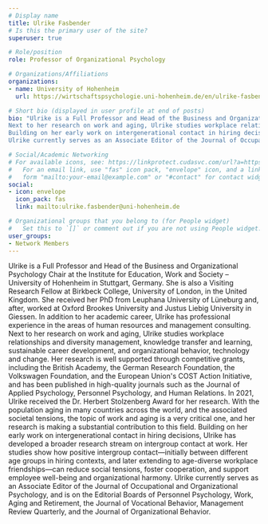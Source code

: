 ```yaml
---
# Display name
title: Ulrike Fasbender
# Is this the primary user of the site?
superuser: true

# Role/position
role: Professor of Organizational Psychology

# Organizations/Affiliations
organizations:
- name: University of Hohenheim
  url: https://wirtschaftspsychologie.uni-hohenheim.de/en/ulrike-fasbender

# Short bio (displayed in user profile at end of posts)
bio: "Ulrike is a Full Professor and Head of the Business and Organizational Psychology Chair at the Institute for Education, Work and Society – University of Hohenheim in Stuttgart, Germany. She is also a Visiting Research Fellow at Birkbeck College, University of London, in the United Kingdom. She received her PhD from Leuphana University of Lüneburg and, after, worked at Oxford Brookes University and Justus Liebig University in Giessen. In addition to her academic career, Ulrike has professional experience in the areas of human resources and management consulting.
Next to her research on work and aging, Ulrike studies workplace relationships and diversity management, knowledge transfer and learning, sustainable career development, and organizational behavior, technology and change. Her research is well supported through competitive grants, including the British Academy, the German Research Foundation, the Volkswagen Foundation, and the European Union's COST Action Initiative, and has been published in high-quality journals such as the Journal of Applied Psychology, Personnel Psychology, and Human Relations. In 2021, Ulrike received the Dr. Herbert Stolzenberg Award for her research. With the population aging in many countries across the world, and the associated societal tensions, the topic of work and aging is a very critical one, and her research is making a substantial contribution to this field.
Building on her early work on intergenerational contact in hiring decisions, Ulrike has developed a broader research stream on intergroup contact at work. Her studies show how positive intergroup contact—initially between different age groups in hiring contexts, and later extending to age-diverse workplace friendships—can reduce social tensions, foster cooperation, and support employee well-being and organizational harmony.
Ulrike currently serves as an Associate Editor of the Journal of Occupational and Organizational Psychology, and is on the Editorial Boards of Personnel Psychology, Work, Aging and Retirement, the Journal of Vocational Behavior, Management Review Quarterly, and the Journal of Organizational Behavior."

# Social/Academic Networking
# For available icons, see: https://linkprotect.cudasvc.com/url?a=https%3a%2f%2fsourcethemes.com%2facademic%2fdocs%2fpage-builder%2f%23icons&c=E,1,03Q55I8O6D-V-MsaI5i3Th7UvGHpRVj6l4dANOBXiQaBRckWF-Uxi40d1B8mh5T88rS8FWL6R2UVO5-e4mDAmzVU5C2FJcU0kEkb6Qi2tyc,&typo=1
#   For an email link, use "fas" icon pack, "envelope" icon, and a link in the
#   form "mailto:your-email@example.com" or "#contact" for contact widget.
social:
- icon: envelope
  icon_pack: fas
  link: mailto:ulrike.fasbender@uni-hohenheim.de

# Organizational groups that you belong to (for People widget)
#   Set this to `[]` or comment out if you are not using People widget.
user_groups:
- Network Members
---
```


Ulrike is a Full Professor and Head of the Business and Organizational Psychology Chair at the Institute for Education, Work and Society – University of Hohenheim in Stuttgart, Germany. She is also a Visiting Research Fellow at Birkbeck College, University of London, in the United Kingdom. She received her PhD from Leuphana University of Lüneburg and, after, worked at Oxford Brookes University and Justus Liebig University in Giessen. In addition to her academic career, Ulrike has professional experience in the areas of human resources and management consulting.
Next to her research on work and aging, Ulrike studies workplace relationships and diversity management, knowledge transfer and learning, sustainable career development, and organizational behavior, technology and change. Her research is well supported through competitive grants, including the British Academy, the German Research Foundation, the Volkswagen Foundation, and the European Union's COST Action Initiative, and has been published in high-quality journals such as the Journal of Applied Psychology, Personnel Psychology, and Human Relations. In 2021, Ulrike received the Dr. Herbert Stolzenberg Award for her research. With the population aging in many countries across the world, and the associated societal tensions, the topic of work and aging is a very critical one, and her research is making a substantial contribution to this field.
Building on her early work on intergenerational contact in hiring decisions, Ulrike has developed a broader research stream on intergroup contact at work. Her studies show how positive intergroup contact—initially between different age groups in hiring contexts, and later extending to age-diverse workplace friendships—can reduce social tensions, foster cooperation, and support employee well-being and organizational harmony.
Ulrike currently serves as an Associate Editor of the Journal of Occupational and Organizational Psychology, and is on the Editorial Boards of Personnel Psychology, Work, Aging and Retirement, the Journal of Vocational Behavior, Management Review Quarterly, and the Journal of Organizational Behavior.
